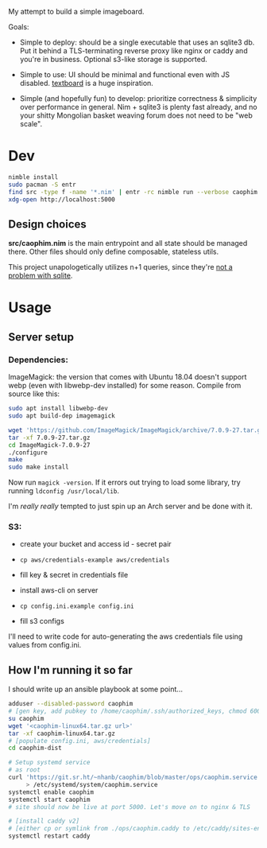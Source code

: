 My attempt to build a simple imageboard.

Goals:

- Simple to deploy: should be a single executable that uses an sqlite3 db. Put
  it behind a TLS-terminating reverse proxy like nginx or caddy and you're in
  business. Optional s3-like storage is supported.

- Simple to use: UI should be minimal and functional even with JS disabled.
  [textboard](http://textboard.org/) is a huge inspiration.

- Simple (and hopefully fun) to develop: prioritize correctness & simplicity
  over performance in general. Nim + sqlite3 is plenty fast already, and no
  your shitty Mongolian basket weaving forum does not need to be "web scale".

# Dev

```sh
nimble install
sudo pacman -S entr
find src -type f -name '*.nim' | entr -rc nimble run --verbose caophim
xdg-open http://localhost:5000
```

## Design choices

**src/caophim.nim** is the main entrypoint and all state should be managed
there. Other files should only define composable, stateless utils.

This project unapologetically utilizes n+1 queries, since they're [not a
problem with sqlite](https://www.sqlite.org/np1queryprob.html).

# Usage

## Server setup

### Dependencies:

ImageMagick: the version that comes with Ubuntu 18.04 doesn't support webp
(even with libwebp-dev installed) for some reason. Compile from source like
this:

```sh
sudo apt install libwebp-dev
sudo apt build-dep imagemagick

wget 'https://github.com/ImageMagick/ImageMagick/archive/7.0.9-27.tar.gz'
tar -xf 7.0.9-27.tar.gz
cd ImageMagick-7.0.9-27
./configure
make
sudo make install
```

Now run `magick -version`. If it errors out trying to load some library, try
running `ldconfig /usr/local/lib`.

I'm _really really_ tempted to just spin up an Arch server and be done with it.

### S3:

- create your bucket and access id - secret pair
- `cp aws/credentials-example aws/credentials`
- fill key & secret in credentials file
- install aws-cli on server

- `cp config.ini.example config.ini`
- fill s3 configs

I'll need to write code for auto-generating the aws credentials file using
values from config.ini.

## How I'm running it so far

I should write up an ansible playbook at some point...

```sh
adduser --disabled-password caophim
# [gen key, add pubkey to /home/caophim/.ssh/authorized_keys, chmod 600]
su caophim
wget '<caophim-linux64.tar.gz url>'
tar -xf caophim-linux64.tar.gz
# [populate config.ini, aws/credentials]
cd caophim-dist

# Setup systemd service
# as root
curl 'https://git.sr.ht/~nhanb/caophim/blob/master/ops/caophim.service' \
     > /etc/systemd/system/caophim.service
systemctl enable caophim
systemctl start caophim
# site should now be live at port 5000. Let's move on to nginx & TLS

# [install caddy v2]
# [either cp or symlink from ./ops/caophim.caddy to /etc/caddy/sites-enabled/caophim]
systemctl restart caddy
